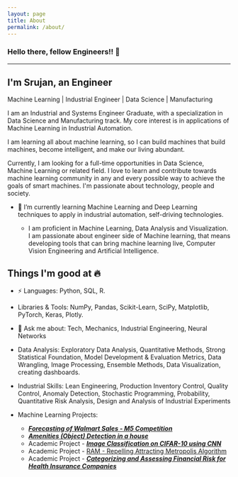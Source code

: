 ```yaml
---
layout: page
title: About
permalink: /about/
---
```



### Hello there, fellow Engineers!! 👋
-----------------------------------------------------------------------
I'm Srujan, an Engineer
---

Machine Learning | Industrial Engineer | Data Science | Manufacturing


I am an Industrial and Systems Engineer Graduate, with a specialization in Data Science and Manufacturing track. My core interest is in applications of Machine Learning in Industrial Automation.

I am learning all about machine learning, so I can build machines that build machines, become intelligent, and make our living abundant.

Currently, I am looking for a full-time opportunities in Data Science, Machine Learning or related field. I love to learn and contribute towards machine learning community in any and every possible way to achieve the goals of smart machines. I'm passionate about technology, people and society.

- 🌱 I’m currently learning Machine Learning and Deep Learning techniques to apply in industrial automation, self-driving technologies.

  - I am proficient in Machine Learning, Data Analysis and Visualization. I am passionate about engineer side of Machine learning, that means developing tools that can bring machine learning live, Computer Vision Engineering and Artificial Intelligence.


Things I'm good at 🔥
-----------------------------------------------------------------------
- ⚡ Languages: Python, SQL, R.

- Libraries & Tools: NumPy, Pandas, Scikit-Learn, SciPy, Matplotlib, PyTorch, Keras, Plotly.

- 💬 Ask me about: Tech, Mechanics, Industrial Engineering, Neural Networks

- Data Analysis: Exploratory Data Analysis, Quantitative Methods, Strong Statistical Foundation, Model Development & Evaluation Metrics, Data Wrangling, Image Processing, Ensemble Methods, Data Visualization, creating dashboards.

- Industrial Skills: Lean Engineering, Production Inventory Control, Quality Control, Anomaly Detection, Stochastic Programming, Probability, Quantitative Risk Analysis, Design and Analysis of Industrial Experiments 

- Machine Learning Projects:
  - [***Forecasting of Walmart Sales - M5 Competition***](https://srujanreddyj.github.io/portfolio/2020/09/25/M5_1.html)
  - [***Amenities (Object) Detection in a house***](https://github.com/srujanreddyj/amenity-object-detection)
  - Academic Project - [***Image Classification on CIFAR-10 using CNN***](https://github.com/srujanreddyj/ENGINEERING_DATA_ANALYSIS-ISEN-613---ACADEMIC_PROJECT)
  - Academic Project - [RAM - Repelling Attracting Metropolis Algorithm](https://github.com/srujanreddyj/STAT-654-Term-Project)
  - Academic Project - [***Categorizing and Assessing Financial Risk for Health Insurance Companies***](https://drive.google.com/file/d/1Bq1y1wpQmBldJrNZf1nOw4X72YXfZmuK/view?usp=sharing)


